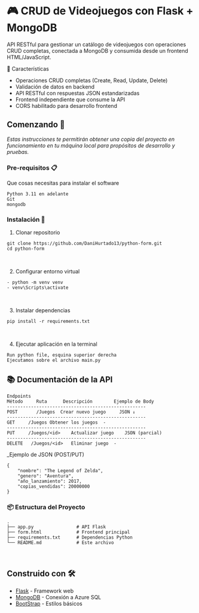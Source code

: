 # 🎮 CRUD de Videojuegos con Flask + MongoDB
API RESTful para gestionar un catálogo de videojuegos con operaciones CRUD completas, conectada a MongoDB y consumida desde un frontend HTML/JavaScript.

🌟 Características
 - Operaciones CRUD completas (Create, Read, Update, Delete)
 - Validación de datos en backend
 - API RESTful con respuestas JSON estandarizadas
 - Frontend independiente que consume la API
 - CORS habilitado para desarrollo frontend
   
## Comenzando 🚀

_Estas instrucciones te permitirán obtener una copia del proyecto en funcionamiento en tu máquina local para propósitos de desarrollo y pruebas._

### Pre-requisitos 📋

Que cosas necesitas para instalar el software

```
Python 3.11 en adelante
Git
mongodb
```

### Instalación 🔧

1. Clonar repositorio
```
git clone https://github.com/DaniHurtado13/python-form.git
cd python-form
```
<br>

2. Configurar entorno virtual
```
- python -m venv venv
- venv\Scripts\activate
```

<br>

3. Instalar dependencias
```
pip install -r requirements.txt
```

<br>

4. Ejecutar aplicación en la terminal
```
Run python file, esquina superior derecha
Ejecutamos sobre el archivo main.py
```


## 📚 Documentación de la API

```
Endpoints
Método	   Ruta	     Descripción	    Ejemplo de Body
----------------------------------------------------
POST	   /Juegos	Crear nuevo juego	  JSON ↓
----------------------------------------------------
GET	    /Juegos	Obtener los juegos	-
----------------------------------------------------
PUT     /Juegos/<id>	Actualizar juego 	JSON (parcial)
----------------------------------------------------
DELETE	 /Juegos/<id>	Eliminar juego	-

```

_Ejemplo de JSON (POST/PUT)
```
{
    "nombre": "The Legend of Zelda",
    "genero": "Aventura",
    "año_lanzamiento": 2017,
    "copias_vendidas": 20000000
}
```

### 📦 Estructura del Proyecto
```
.
├── app.py                # API Flask
├── form.html             # Frontend principal
├── requirements.txt      # Dependencias Python
└── README.md             # Este archivo
```

<br>

## Construido con 🛠️

* [Flask](https://flask.palletsprojects.com/en/stable/) - Framework web
* [MongoDB](https://www.mongodb.com/) - Conexión a Azure SQL
* [BootStrap](https://getbootstrap.com/) -  Estilos básicos

